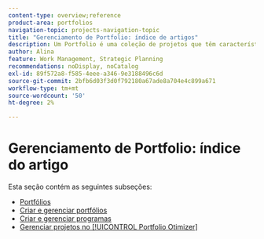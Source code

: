 ```yaml
---
content-type: overview;reference
product-area: portfolios
navigation-topic: projects-navigation-topic
title: "Gerenciamento de Portfolio: índice de artigos"
description: Um Portfolio é uma coleção de projetos que têm características unificadoras. Saiba mais sobre o gerenciamento de portfólio nas seções a seguir.
author: Alina
feature: Work Management, Strategic Planning
recommendations: noDisplay, noCatalog
exl-id: 89f572a8-f585-4eee-a346-9e3188496c6d
source-git-commit: 2bfb6d03f3d0f792180a67ade8a704e4c899a671
workflow-type: tm+mt
source-wordcount: '50'
ht-degree: 2%

---
```


# Gerenciamento de Portfolio: índice do artigo

Esta seção contém as seguintes subseções:

* [Portfólios](../../manage-work/portfolios/portfolios-overview/portfolio-overview-1.md)
* [Criar e gerenciar portfólios](../../manage-work/portfolios/create-and-manage-portfolios/create-and-manage-portfolios.md)
* [Criar e gerenciar programas](../../manage-work/portfolios/create-and-manage-programs/create-and-manage-programs.md)
* [Gerenciar projetos no [!UICONTROL Portfolio Otimizer]](../../manage-work/portfolios/portfolio-optimizer/manage-projects-in-portfolio-optimizer.md)
